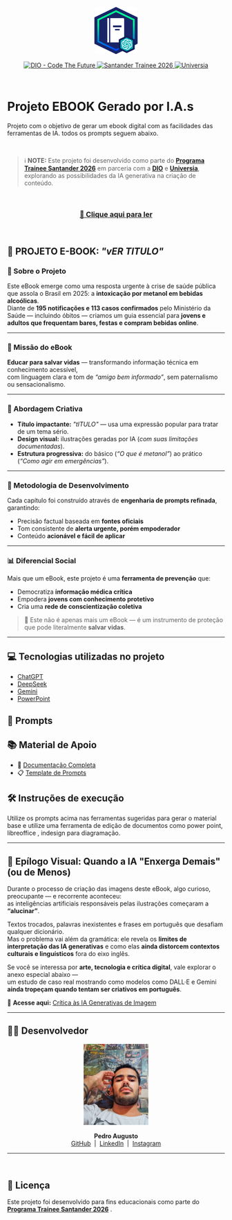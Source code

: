 <p align="center">
    <img width="100" src="./assets/img/readme-images/banner.png">
</p>

<p align="center">
<a href="https://dio.me/">
    <img src="https://img.shields.io/badge/DIO-Code_The_Future-28DA77?logo=youtube" alt="DIO - Code The Future">
</a>
<a href="https://www.santander.com.br/hotsite/traineesantander/">
    <img src="https://img.shields.io/badge/Santander-Trainee_2026-FF0000" alt="Santander Trainee 2026">
</a>
<a href="https://www.universia.net/br/home">
    <img src="https://img.shields.io/badge/Universia-Recrutamento-00A2E4" alt="Universia">
</a>
</p>


</br>

# Projeto EBOOK Gerado por I.A.s


Projeto com o objetivo de gerar um ebook digital com as facilidades das ferramentas de IA. todos os prompts
seguem abaixo.

</br>

> ℹ️ **NOTE:** Este projeto foi desenvolvido como parte do [**Programa Trainee Santander 2026**](https://www.santander.com.br/hotsite/traineesantander/) em parceria com a [**DIO**](https://dio.me) e [**Universia**](https://www.universia.net/br/home), explorando as possibilidades da IA generativa na criação de conteúdo.

</br>

### <div align="center"><a  href="https://github.com/felipeAguiarCode/prompts-recipe-to-create-a-ebook/blob/main/output/ebook%20-%20css%20jedi%20output.pdf" title="View PDF now" > 📕 Clique aqui para ler</a></div>

</br>

## 📗 PROJETO E-BOOK: *"vER TITULO"*

### 🎯 Sobre o Projeto
Este eBook emerge como uma resposta urgente à crise de saúde pública que assola o Brasil em 2025: a **intoxicação por metanol em bebidas alcoólicas**.  
Diante de **195 notificações e 113 casos confirmados** pelo Ministério da Saúde — incluindo óbitos — criamos um guia essencial para **jovens e adultos que frequentam bares, festas e compram bebidas online**.

---

### 🚨 Missão do eBook
**Educar para salvar vidas** — transformando informação técnica em conhecimento acessível,  
com linguagem clara e tom de *“amigo bem informado”*, sem paternalismo ou sensacionalismo.

---

### 🎨 Abordagem Criativa
- **Título impactante:** *"tITULO"* — usa uma expressão popular para tratar de um tema sério.  
- **Design visual:** ilustrações geradas por IA (*com suas limitações documentadas*).  
- **Estrutura progressiva:** do básico (*“O que é metanol”*) ao prático (*“Como agir em emergências”*).

---

### 🔧 Metodologia de Desenvolvimento
Cada capítulo foi construído através de **engenharia de prompts refinada**, garantindo:

- Precisão factual baseada em **fontes oficiais**  
- Tom consistente de **alerta urgente, porém empoderador**  
- Conteúdo **acionável e fácil de aplicar**  

---

### 📊 Diferencial Social
Mais que um eBook, este projeto é uma **ferramenta de prevenção** que:

- Democratiza **informação médica crítica**  
- Empodera **jovens com conhecimento protetivo**  
- Cria uma **rede de conscientização coletiva**  

> 🧩 Este não é apenas mais um eBook — é um instrumento de proteção que pode literalmente **salvar vidas**.

---

## 💻 Tecnologias utilizadas no projeto

- [ChatGPT](https://chat.openai.com/) 
- [DeepSeek]()
- [Gemini]()
- [PowerPoint](https://www.microsoft.com/en/microsoft-365/powerpoint)

## 🧠 Prompts


## 📚 Material de Apoio
- 📄 [Documentação Completa](https://github.com/felipeAguiarCode/prompts-recipe-to-create-a-ebook/tree/main)
- 📋 [Template de Prompts](https://github.com/apedrodev1/prompts-recipe-to-create-a-ebook/tree/main/prompts/output)  


## 🛠️ Instruções de execução

Utilize os prompts acima nas ferramentas sugeridas para gerar o material base e utilize uma ferramenta de edição de documentos como power point, libreoffice , indesign para diagramação.


---

## 🧠 Epílogo Visual: Quando a IA "Enxerga Demais" (ou de Menos)

Durante o processo de criação das imagens deste eBook, algo curioso, preocupante — e recorrente aconteceu:  
as inteligências artificiais responsáveis pelas ilustrações começaram a **“alucinar”**.

Textos trocados, palavras inexistentes e frases em português que desafiam qualquer dicionário.  
Mas o problema vai além da gramática: ele revela os **limites de interpretação das IA generativas** e como elas **ainda distorcem contextos culturais e linguísticos** fora do eixo inglês.

Se você se interessa por **arte, tecnologia e crítica digital**, vale explorar o anexo especial abaixo —  
um estudo de caso real mostrando como modelos como DALL·E e Gemini **ainda tropeçam quando tentam ser criativos em português**.  

🔁 **Acesse aqui:** [Crítica às IA Generativas de Imagem](#-anexo-crítica-às-ia-generativas-de-imagem)



---



## 👨‍💻 Desenvolvedor

<p align="center">
  <img src="./assets/img/readme-images/apedrodev1-pic.jpg" width="150" alt="Foto de Pedro Augusto"/>
</p>

<p align="center">
  <b>Pedro Augusto</b>  
  <br>
  <a href="https://github.com/apedrodev1">GitHub</a> &nbsp;|&nbsp;
  <a href="https://www.linkedin.com/in/pedro-augusto-rocha-548b28110/">LinkedIn</a> &nbsp;|&nbsp;
  <a href="https://www.instagram.com/apedrorocha/">Instagram</a>
</p>


---

</br>

## 📄 Licença
Este projeto foi desenvolvido para fins educacionais como parte do [**Programa Trainee Santander 2026**](https://www.santander.com.br/hotsite/traineesantander/) .
